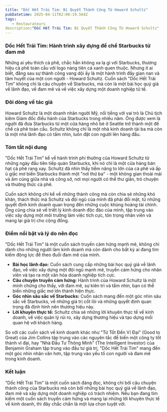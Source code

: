 ```yaml
---
title: "Dốc Hết Trái Tim: Bí Quyết Thành Công Từ Howard Schultz"
pubDatetime: 2025-04-11T02:00:19.564Z
tags:
   - Restaurateurs
description:"Dốc Hết Trái Tim: Bí Quyết Thành Công Từ Howard Schultz"
---
```


### Dốc Hết Trái Tim: Hành trình xây dựng đế chế Starbucks từ đam mê

Những ai yêu thích cà phê, chắc hẳn không xa lạ gì với Starbucks, thương hiệu cà phê toàn cầu với logo nàng tiên cá xanh quen thuộc. Nhưng ít ai biết, đằng sau sự thành công vang dội ấy là một hành trình đầy gian nan và tâm huyết của một con người - Howard Schultz. Cuốn sách "Dốc Hết Trái Tim" không chỉ là câu chuyện về Starbucks, mà còn là một bài học quý giá về lãnh đạo, về đam mê và về việc xây dựng một doanh nghiệp tử tế.

### Đôi dòng về tác giả

Howard Schultz là một doanh nhân người Mỹ, nổi tiếng với vai trò là Chủ tịch kiêm Giám đốc điều hành của Starbucks trong nhiều năm. Ông được xem là người đã đưa Starbucks từ một cửa hàng nhỏ bé ở Seattle trở thành một đế chế cà phê toàn cầu. Schultz không chỉ là một nhà kinh doanh tài ba mà còn là một nhà lãnh đạo có tầm nhìn, luôn đặt con người lên hàng đầu.

### Tóm tắt nội dung

"Dốc Hết Trái Tim" kể về hành trình phi thường của Howard Schultz từ những ngày đầu tiên tiếp quản Starbucks, khi nó chỉ là một cửa hàng bán hạt cà phê rang xay. Schultz đã nhìn thấy tiềm năng to lớn của cà phê và ấp ủ giấc mơ biến Starbucks thành một "nơi thứ ba" - một không gian thoải mái và ấm cúng giữa nhà và công sở, nơi mọi người có thể thư giãn, trò chuyện và thưởng thức cà phê.

Cuốn sách không chỉ kể về những thành công mà còn chia sẻ những khó khăn, thách thức mà Schultz và đội ngũ của mình đã phải đối mặt, từ những quyết định kinh doanh quan trọng đến những cuộc khủng hoảng tài chính. Ông cũng chia sẻ về triết lý kinh doanh độc đáo của mình, tập trung vào việc xây dựng một môi trường làm việc tích cực, tôn trọng nhân viên và mang lại giá trị cho cộng đồng.

### Điểm nổi bật và lý do nên đọc

"Dốc Hết Trái Tim" là một cuốn sách truyền cảm hứng mạnh mẽ, không chỉ dành cho những người làm kinh doanh mà còn dành cho bất kỳ ai đang tìm kiếm động lực để theo đuổi đam mê của mình.

*   **Bài học lãnh đạo:** Cuốn sách cung cấp những bài học quý giá về lãnh đạo, về việc xây dựng một đội ngũ mạnh mẽ, truyền cảm hứng cho nhân viên và tạo ra một văn hóa doanh nghiệp tích cực.
*   **Câu chuyện truyền cảm hứng:** Hành trình của Howard Schultz là một minh chứng cho thấy, với đam mê, sự kiên trì và tầm nhìn, bạn có thể biến những giấc mơ lớn thành hiện thực.
*   **Góc nhìn sâu sắc về Starbucks:** Cuốn sách mang đến một góc nhìn sâu sắc về Starbucks, về những giá trị cốt lõi và những quyết định quan trọng đã định hình nên thương hiệu này.
*   **Lời khuyên thực tế:** Schultz chia sẻ những lời khuyên thực tế về kinh doanh, về việc quản lý rủi ro, xây dựng thương hiệu và tạo dựng mối quan hệ với khách hàng.

So với các cuốn sách về kinh doanh khác như "Từ Tốt Đến Vĩ Đại" (Good to Great) của Jim Collins tập trung vào các nguyên tắc để biến một công ty tốt thành vĩ đại, hay "Nhà Đầu Tư Thông Minh" (The Intelligent Investor) của Benjamin Graham tập trung vào đầu tư giá trị, "Dốc Hết Trái Tim" mang đến một góc nhìn nhân văn hơn, tập trung vào yếu tố con người và đam mê trong kinh doanh.

### Kết luận

"Dốc Hết Trái Tim" là một cuốn sách đáng đọc, không chỉ bởi câu chuyện thành công của Starbucks mà còn bởi những bài học quý giá về lãnh đạo, đam mê và xây dựng một doanh nghiệp có trách nhiệm. Nếu bạn đang tìm kiếm một cuốn sách truyền cảm hứng và mang lại những lời khuyên thực tế về kinh doanh, thì đây chắc chắn là một lựa chọn tuyệt vời.
